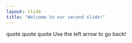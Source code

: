 ```yaml
---
layout: slide
title: "Welcome to our second slide!"
---
```

quote quote quote
Use the left arrow to go back!
 

